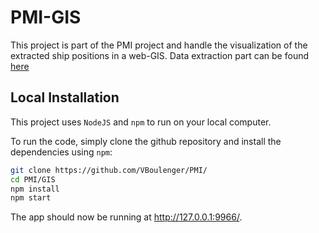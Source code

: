 # PMI-GIS

This project is part of the PMI project and handle the visualization of the extracted ship positions in a web-GIS. Data extraction part can be found [here](https://github.com/VBoulenger/PMI/data-processing)

## Local Installation

This project uses `NodeJS` and `npm` to run on your local computer.

To run the code, simply clone the github repository and install the dependencies using `npm`:
```bash
git clone https://github.com/VBoulenger/PMI/
cd PMI/GIS
npm install
npm start
```

The app should now be running at http://127.0.0.1:9966/.
